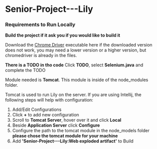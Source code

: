 # Senior-Project---Lily
### Requirements to Run Locally

**Build the project if it ask you if you would like to build it**

Download the [Chrome Driver](https://chromedriver.chromium.org/downloads) executable here if the downloaded version does 
not work, you may need a lower version or a higher version, but chromedriver is already in the files.

**There is a TODO in tho code** Click **TODO**, select **Selenium.java** and complete the TODO

Module needed is **Tomcat**. This module is inside of the node_modules folder.

Tomcat is used to run Lily on the server. If you are using Intellij, the following steps will help with configuration:
1. Add/Edit Configurations
2. Click **+** to add new configuration
3. Scroll to **Tomcat Server**, hover over it and click **Local**
4. Beside **Application Server** click **Configure**
5. Configure the path to the tomcat module in the node_models folder **please chose the tomcat module for your machine**
6. Add **'Senior-Project---Lily:Web exploded artifact'** to Build
